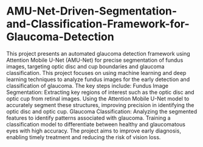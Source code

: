 # AMU-Net-Driven-Segmentation-and-Classification-Framework-for-Glaucoma-Detection
This project presents an automated glaucoma detection framework using Attention Mobile U-Net (AMU-Net) for precise segmentation of fundus images, targeting optic disc and cup boundaries and glaucoma classification.
This project focuses on using machine learning and deep
learning techniques to analyze fundus images for the early
detection and classification of glaucoma. The key steps include:
Fundus Image Segmentation: Extracting key regions of interest
such as the optic disc and optic cup from retinal images. Using
the Attention Mobile U-Net model to accurately segment these
structures, improving precision in identifying the optic disc and
optic cup. Glaucoma Classification: Analyzing the segmented
features to identify patterns associated with glaucoma. Training
a classification model to differentiate between healthy and
glaucomatous eyes with high accuracy. The project aims to
improve early diagnosis, enabling timely treatment and reducing
the risk of vision loss.
